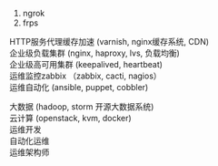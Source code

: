 1. ngrok  
2. frps  
  
HTTP服务代理缓存加速 (varnish, nginx缓存系统, CDN)  
企业级负载集群 (nginx, haproxy, lvs, 负载均衡)  
企业级高可用集群 (keepalived, heartbeat)  
运维监控zabbix （zabbix, cacti, nagios）  
运维自动化 (ansible, puppet, cobbler)  
  
大数据 (hadoop, storm 开源大数据系统)  
云计算 (openstack, kvm, docker)  
运维开发  
自动化运维  
运维架构师  
